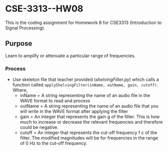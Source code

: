 # CSE-3313--HW08
This is the coding assignment for Homework 8 for CSE3313 (Introduction to Signal Processing).


## Purpose
Learn to amplify or attenuate a particular range of frequencies.


### Process
* Use skeleton file that teacher provided (*shelvingFilter.py*) which calls a function called `applyShelvingFilter(inName, outName, gain, cutoff)`. Where,
  - inName  = A string representing the name of an audio file in the WAVE format to read and process
  - outName = A string representing the name of an audio file that you will write in the WAVE format after applying the filter
  - gain    = An integer that represents the gain g of the filter. This is how much to increase or decrease the relevant frequencies and therefore could be negative.
  - cutoff  = An integer that represents the cut-off frequency f c of the filter. The modified magnitudes will be for frequencies in the range of 0 Hz to the cut-off frequency.
